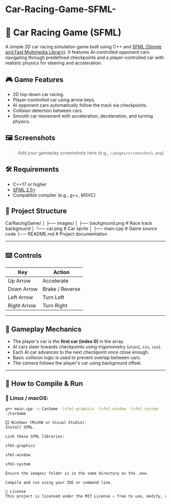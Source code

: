 # Car-Racing-Game-SFML-

# 🚗 Car Racing Game (SFML)

A simple 2D car racing simulation game built using C++ and [SFML (Simple and Fast Multimedia Library)](https://www.sfml-dev.org/). It features AI-controlled opponent cars navigating through predefined checkpoints and a player-controlled car with realistic physics for steering and acceleration.

## 🎮 Game Features

- 2D top-down car racing.
- Player-controlled car using arrow keys.
- AI opponent cars automatically follow the track via checkpoints.
- Collision detection between cars.
- Smooth car movement with acceleration, deceleration, and turning physics.

## 🖼️ Screenshots

> Add your gameplay screenshots here (e.g., `/images/screenshot1.png`)

## 🛠️ Requirements

- C++17 or higher
- [SFML 2.5+](https://www.sfml-dev.org/download.php)
- Compatible compiler (e.g., g++, MSVC)

## 📁 Project Structure

CarRacingGame/
│
├── images/
│ ├── background.png # Race track background
│ └── car.png # Car sprite
│
├── main.cpp # Game source code
├── README.md # Project documentation


---

## ⌨️ Controls

| Key        | Action               |
|------------|----------------------|
| Up Arrow   | Accelerate           |
| Down Arrow | Brake / Reverse      |
| Left Arrow | Turn Left            |
| Right Arrow| Turn Right           |

---

## 🔄 Gameplay Mechanics

- The player's car is the **first car (index 0)** in the array.
- AI cars steer towards checkpoints using trigonometry (`atan2`, `sin`, `cos`).
- Each AI car advances to the next checkpoint once close enough.
- Basic collision logic is used to prevent overlap between cars.
- The camera follows the player's car using background offset.

---

## 🚧 How to Compile & Run

### 🐧 Linux / macOS:

```bash
g++ main.cpp -o CarGame -lsfml-graphics -lsfml-window -lsfml-system
./CarGame

🪟 Windows (MinGW or Visual Studio):
Install SFML.

Link these SFML libraries:

sfml-graphics

sfml-window

sfml-system

Ensure the images/ folder is in the same directory as the .exe.

Compile and run using your IDE or command line.

📜 License
This project is licensed under the MIT License – free to use, modify, and share!
